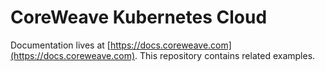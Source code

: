 # CoreWeave Kubernetes Cloud
Documentation lives at [https://docs.coreweave.com](https://docs.coreweave.com). This repository contains related examples.

